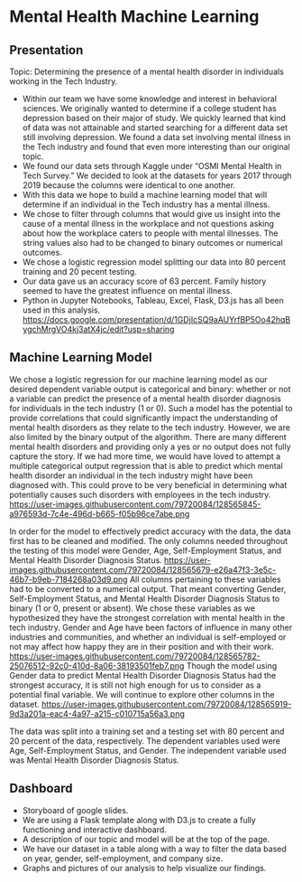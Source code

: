 # Mental Health Machine Learning 

## Presentation
Topic: Determining the presence of a mental health disorder in individuals working in the Tech Industry.

- Within our team we have some knowledge and interest in behavioral sciences. We originally wanted to determine if a 
college student has depression based on their major of study. We quickly learned that kind of data was not attainable 
and started searching for a different data set still involving depression. We found a data set involving mental illness
in the Tech industry and found that even more interesting than our original topic.
- We found our data sets through Kaggle under “OSMI Mental Health in Tech Survey.” We decided to look at the datasets for years
2017 through 2019 because the columns were identical to one another.
- With this data we hope to build a machine learning model that will determine if an individual in the Tech industry has
a mental illness.
- We chose to filter through columns that would give us insight into the cause of a mental illness in the workplace and not questions asking about how the workplace caters to people with mental illnesses. The string values also had to be changed to binary outcomes or numerical outcomes.
- We chose a logistic regression model splitting our data into 80 percent training and 20 pecent testing. 
- Our data gave us an accuracy score of 63 percent. Family history seemed to have the greatest influence on mental illness.
- Python in Jupyter Notebooks, Tableau, Excel, Flask, D3.js has all been used in this analysis.
https://docs.google.com/presentation/d/1GDjIcSQ9aAUYrfBP5Oo42hqBygchMrgVO4kj3atX4jc/edit?usp=sharing

## Machine Learning Model

We chose a logistic regression for our machine learning model as our desired dependent variable output is categorical and binary: whether or not a variable can predict the presence of a mental health disorder diagnosis for individuals in the tech industry (1 or 0). Such a model has the potential to provide correlations that could significantly impact the understanding of mental health disorders as they relate to the tech industry. However, we are also limited by the binary output of the algorithm. There are many different mental health disorders and providing only a yes or no output does not fully capture the story. If we had more time, we would have loved to attempt a multiple categorical output regression that is able to predict which mental health disorder an individual in the tech industry might have been diagnosed with. This could prove to be very beneficial in determining what potentially causes such disorders with employees in the tech industry. https://user-images.githubusercontent.com/79720084/128565845-a976593d-7c4e-496d-b665-f05b96ce7abe.png

In order for the model to effectively predict accuracy with the data, the data first has to be cleaned and modified. The only columns needed throughout the testing of this model were Gender, Age, Self-Employment Status, and Mental Health Disorder Diagnosis Status. https://user-images.githubusercontent.com/79720084/128565679-e26a47f3-3e5c-46b7-b9eb-7184268a03d9.png
All columns pertaining to these variables had to be converted to a numerical output. That meant converting Gender, Self-Employment Status, and Mental Health Disorder Diagnosis Status to binary (1 or 0, present or absent). We chose these variables as we hypothesized they have the strongest correlation with mental health in the tech industry. Gender and Age have been factors of influence in many other industries and communities, and whether an individual is self-employed or not may affect how happy they are in their position and with their work. https://user-images.githubusercontent.com/79720084/128565782-25076512-92c0-410d-8a06-38193501feb7.png Though the model using Gender data to predict Mental Health Disorder Diagnosis Status had the strongest accuracy, it is still not high enough for us to consider as a potential final variable. We will continue to explore other columns in the dataset. https://user-images.githubusercontent.com/79720084/128565919-9d3a201a-eac4-4a97-a215-c010715a56a3.png

The data was split into a training set and a testing set with 80 percent and 20 percent of the data, respectively. The dependent variables used were Age, Self-Employment Status, and Gender. The independent variable used was Mental Health Disorder Diagnosis Status.

## Dashboard
- Storyboard of google slides. 
- We are using a Flask template along with D3.js to create a fully functioning and interactive dashboard. 
- A description of our topic and model will be at the top of the page. 
- We have our dataset in a table along with a way to filter the data based on year, gender, self-employment,
and company size. 
- Graphs and pictures of our analysis to help visualize our findings.
